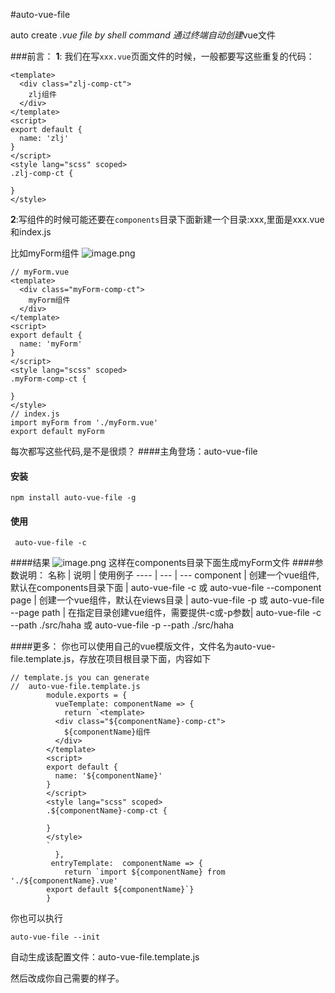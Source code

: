 #auto-vue-file

auto create *.vue file by shell command
通过终端自动创建*vue文件

###前言：
**1**: 我们在写`xxx.vue`页面文件的时候，一般都要写这些重复的代码：
```
<template>
  <div class="zlj-comp-ct">
    zlj组件
  </div>
</template>
<script>
export default {
  name: 'zlj'
}
</script>
<style lang="scss" scoped>
.zlj-comp-ct {

}
</style>

```
**2**:写组件的时候可能还要在`components`目录下面新建一个目录:xxx,里面是xxx.vue和index.js

比如myForm组件
![image.png](https://upload-images.jianshu.io/upload_images/6036420-1db0e2394090f73d.png?imageMogr2/auto-orient/strip%7CimageView2/2/w/1240)
```
// myForm.vue
<template>
  <div class="myForm-comp-ct">
    myForm组件
  </div>
</template>
<script>
export default {
  name: 'myForm'
}
</script>
<style lang="scss" scoped>
.myForm-comp-ct {

}
</style>
// index.js
import myForm from './myForm.vue'
export default myForm

```
每次都写这些代码,是不是很烦？
####主角登场：auto-vue-file
#### 安装
```$xslt
npm install auto-vue-file -g
```
#### 使用
```
 auto-vue-file -c
```
####结果
![image.png](https://upload-images.jianshu.io/upload_images/6036420-cbc01e3f811b4210.png?imageMogr2/auto-orient/strip%7CimageView2/2/w/1240)
这样在components目录下面生成myForm文件
####参数说明：
名称 | 说明 | 使用例子 
---- | ---  | ---
component | 创建一个vue组件, 默认在components目录下面 | auto-vue-file -c 或 auto-vue-file --component
page |  创建一个vue组件，默认在views目录 | auto-vue-file -p 或 auto-vue-file --page
path |  在指定目录创建vue组件，需要提供-c或-p参数|  auto-vue-file -c --path ./src/haha 或  auto-vue-file -p --path ./src/haha

####更多：
你也可以使用自己的vue模版文件，文件名为auto-vue-file.template.js，存放在项目根目录下面，内容如下
```
// template.js you can generate
//  auto-vue-file.template.js
        module.exports = {
          vueTemplate: componentName => {
            return `<template>
          <div class="${componentName}-comp-ct">
            ${componentName}组件
          </div>
        </template>
        <script>
        export default {
          name: '${componentName}'
        }
        </script>
        <style lang="scss" scoped>
        .${componentName}-comp-ct {
        
        }
        </style>
        `
          },
         entryTemplate:  componentName => {
            return `import ${componentName} from './${componentName}.vue'
        export default ${componentName}`}
        }

```
你也可以执行
```$xslt
auto-vue-file --init
```
自动生成该配置文件：auto-vue-file.template.js

然后改成你自己需要的样子。


